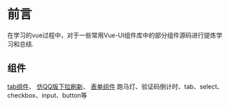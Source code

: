 
# 前言

 在学习的vue过程中，对于一些常用Vue-UI组件库中的部分组件源码进行提炼学习和总结.

## 组件

[tab组件](https://huqc2513.github.io/component/#/tab)、
[仿QQ版下拉刷新](https://huqc2513.github.io/component/#/pullRefresh)、
[表单组件](https://huqc2513.github.io/component/#/form) 跑马灯、验证码倒计时、tab、select、checkbox、input、button等
 



